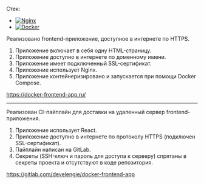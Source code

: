 Стек:
 - <a href="https://nginx.org/">![Nginx](https://img.shields.io/badge/nginx-%23009639.svg?style=for-the-badge&logo=nginx&logoColor=white)</a>
 - <a href="https://www.docker.com/">![Docker](https://img.shields.io/badge/docker-%230db7ed.svg?style=for-the-badge&logo=docker&logoColor=white)</a>

Реализовано frontend-приложение, доступное в интернете по HTTPS.

 1. Приложение включает в себя одну HTML-страницу.
 2. Приложение доступно в интернете по доменному имени.
 3. Приложение имеет подключенный SSL-сертификат.
 4. Приложение использует Nginx.
 5. Приложение контейнеризировано и запускается при помощи Docker Compose.

https://docker-frontend-app.ru/

<hr>

Реализован CI-пайплайн для доставки на удаленный сервер frontend-приложения.

 1. Приложение использует React.
 2. Приложение доступно в интернете по протоколу HTTPS (подключен SSL-сертификат).
 3. Пайплайн написан на GitLab.
 4. Секреты (SSH-ключ и пароль для доступа к серверу) спрятаны в секреты проекта и отсутствуют в коде репозитория.

https://gitlab.com/develengie/docker-frontend-app
